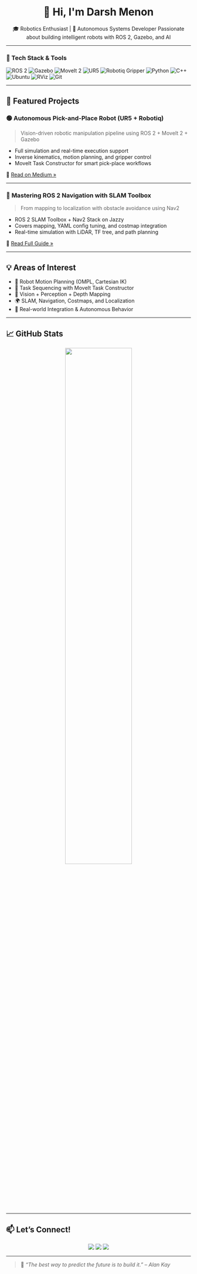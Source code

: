 <h1 align="center">👋 Hi, I'm Darsh Menon</h1>
<p align="center">
🎓 Robotics Enthusiast | 🦾 Autonomous Systems Developer  
Passionate about building intelligent robots with ROS 2, Gazebo, and AI  
</p>

---

### 🔧 Tech Stack & Tools

![ROS 2](https://img.shields.io/badge/ROS2-Jazzy-blue?logo=ros)
![Gazebo](https://img.shields.io/badge/Gazebo-Harmonic-lightgrey?logo=gazebo)
![MoveIt 2](https://img.shields.io/badge/MoveIt2-Motion_Planning-purple)
![UR5](https://img.shields.io/badge/UR5-6DOF--Arm-orange)
![Robotiq Gripper](https://img.shields.io/badge/Robotiq-2F--85-yellowgreen)
![Python](https://img.shields.io/badge/Python-3.10-blue?logo=python)
![C++](https://img.shields.io/badge/C++-17-blue?logo=c%2B%2B)
![Ubuntu](https://img.shields.io/badge/Ubuntu-22.04-E95420?logo=ubuntu)
![RViz](https://img.shields.io/badge/RViz-Visualization-lightblue)
![Git](https://img.shields.io/badge/Git-Version_Control-informational)

---

## 🚀 Featured Projects

### 🟢 **Autonomous Pick-and-Place Robot** (UR5 + Robotiq)
> Vision-driven robotic manipulation pipeline using ROS 2 + MoveIt 2 + Gazebo

- Full simulation and real-time execution support  
- Inverse kinematics, motion planning, and gripper control  
- MoveIt Task Constructor for smart pick-place workflows  

🔗 [Read on Medium »](https://medium.com/@darshmenon02/how-i-am-building-an-autonomous-pick-and-place-system-with-ros-2-jazzy-and-gazebo-harmonic-6474cbcc8dc7)

---

### 🔵 **Mastering ROS 2 Navigation with SLAM Toolbox**
> From mapping to localization with obstacle avoidance using Nav2

- ROS 2 SLAM Toolbox + Nav2 Stack on Jazzy  
- Covers mapping, YAML config tuning, and costmap integration  
- Real-time simulation with LiDAR, TF tree, and path planning  

🔗 [Read Full Guide »](https://medium.com/@darshmenon02/mastering-ros-2-navigation-from-slam-mapping-to-autonomous-obstacle-avoidance-7446e4ff049a)

---

## 💡 Areas of Interest

- 🤖 Robot Motion Planning (OMPL, Cartesian IK)  
- 🧭 Task Sequencing with MoveIt Task Constructor  
- 🧠 Vision + Perception + Depth Mapping  
- 🌍 SLAM, Navigation, Costmaps, and Localization  
- 🤝 Real-world Integration & Autonomous Behavior

---

## 📈 GitHub Stats

<p align="center">
  <img src="https://github-readme-stats.vercel.app/api?username=darshmenon&show_icons=true&theme=tokyonight" width="60%" />
</p>

---

## 📫 Let’s Connect!

<p align="center">
  <a href="https://github.com/darshmenon"><img src="https://img.shields.io/badge/GitHub-darshmenon-181717?logo=github&style=for-the-badge" /></a>
  <a href="https://www.linkedin.com/in/darsh-menon/"><img src="https://img.shields.io/badge/LinkedIn-Darsh%20Menon-blue?logo=linkedin&style=for-the-badge" /></a>
  <a href="https://medium.com/@darshmenon02"><img src="https://img.shields.io/badge/Medium-%40darshmenon02-black?logo=medium&style=for-the-badge" /></a>
</p>

---

> 🧠 _“The best way to predict the future is to build it.” – Alan Kay_
